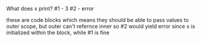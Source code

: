What does x print?
#1 - 3
#2 - error

these are code blocks which means they should be able to pass values to outer scope, but outer can't refernce inner
so #2 would yield error since x is initialized within the block, while #1 is fine
